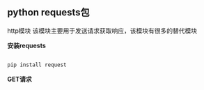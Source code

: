 ## python requests包

http模块
该模块主要用于发送请求获取响应，该模块有很多的替代模块

**安装requests**

```bash

pip install request

```

**GET请求**

